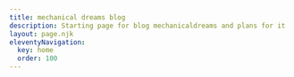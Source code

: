 ```yaml
---
title: mechanical dreams blog
description: Starting page for blog mechanicaldreams and plans for it
layout: page.njk
eleventyNavigation:
  key: home
  order: 100
---
```


